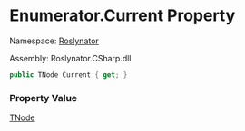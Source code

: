 # Enumerator\.Current Property

Namespace: [Roslynator](../../../README.md)

Assembly: Roslynator\.CSharp\.dll

```csharp
public TNode Current { get; }
```

### Property Value

[TNode](../../TNode/README.md)


